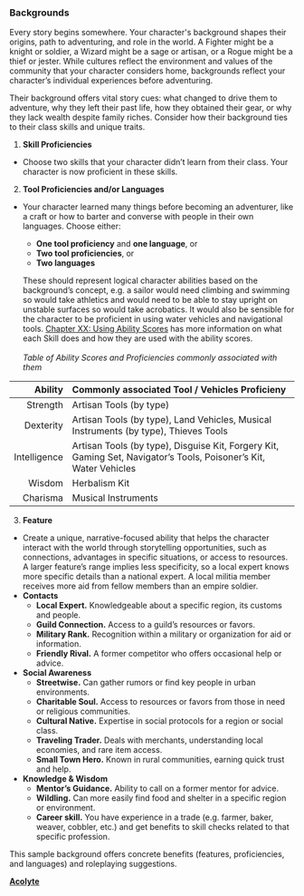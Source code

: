 ### Backgrounds

Every story begins somewhere.
Your character's background shapes their origins, path to adventuring, and role in the world.
A Fighter might be a knight or soldier, a Wizard might be a sage or artisan, or a Rogue might be a thief or jester.
While cultures reflect the environment and values of the community that your character considers home, backgrounds reflect your character’s individual experiences before adventuring.

Their background offers vital story cues: what changed to drive them to adventure, why they left their past life, how they obtained their gear, or why they lack wealth despite family riches.
Consider how their background ties to their class skills and unique traits.

1. **Skill Proficiencies**
  - Choose two skills that your character didn’t learn from their class.
    Your character is now proficient in these skills.
2. **Tool Proficiencies and/or Languages**
  - Your character learned many things before becoming an adventurer, like a craft or how to barter and converse with people in their own languages.
    Choose either:
      - **One tool proficiency** and **one language**, or
      - **Two tool proficiencies**, or
      - **Two languages**
    
    These should represent logical character abilities based on the background’s concept, e.g. a sailor would need climbing and swimming so would take athletics and would need to be able to stay upright on unstable surfaces so would take acrobatics.
    It would also be sensible for the character to be proficient in using water vehicles and navigational tools.
   [Chapter XX: Using Ability Scores](#Using_Ability_Scores_using-ability-scores) has more information on what each Skill does and how they are used with the ability scores.
   \
   \
   _Table of Ability Scores and Proficiencies commonly associated with them_

|      Ability | Commonly associated Tool / Vehicles Proficieny |
|-------------:|:-----------------------------------------------|
|     Strength | Artisan Tools (by type) |
|    Dexterity | Artisan Tools (by type), Land Vehicles, Musical Instruments (by type), Thieves Tools |
| Intelligence | Artisan Tools (by type), Disguise Kit, Forgery Kit, Gaming Set, Navigator’s Tools, Poisoner’s Kit, Water Vehicles |
|       Wisdom | Herbalism Kit |
|     Charisma | Musical Instruments |

3. **Feature**
  - Create a unique, narrative-focused ability that helps the character interact with the world through storytelling opportunities, such as connections, advantages in specific situations, or access to resources.
  A larger feature’s range implies less specificity, so a local expert knows more specific details than a national expert.
  A local militia member receives more aid from fellow members than an empire soldier.
  - **Contacts**
    - **Local Expert.**
      Knowledgeable about a specific region, its customs and people.
    - **Guild Connection.**
      Access to a guild’s resources or favors.
    - **Military Rank.**
      Recognition within a military or organization for aid or information.
    - **Friendly Rival.**
    A former competitor who offers occasional help or advice.
  - **Social Awareness**
    - **Streetwise.**
      Can gather rumors or find key people in urban environments.
    - **Charitable Soul.**
    Access to resources or favors from those in need or religious communities.
    - **Cultural Native.**
      Expertise in social protocols for a region or social class.
    - **Traveling Trader.**
      Deals with merchants, understanding local economies, and rare item access.
    - **Small Town Hero.**
      Known in rural communities, earning quick trust and help.
  - **Knowledge & Wisdom**
    - **Mentor’s Guidance.**
      Ability to call on a former mentor for advice.
    - **Wildling.**
      Can more easily find food and shelter in a specific region or environment.
    - **Career skill.**
      You have experience in a trade (e.g. farmer, baker, weaver, cobbler, etc.) and get benefits to skill checks related to that specific profession.

This sample background offers concrete benefits (features, proficiencies, and languages) and roleplaying suggestions.

[**Acolyte**](./Backgrounds/Acolyte.md)
